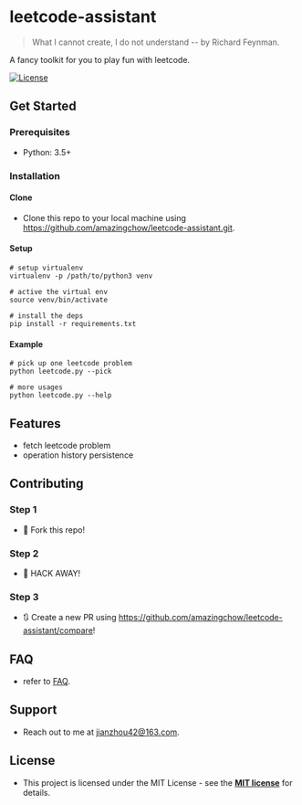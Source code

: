 # leetcode-assistant

> What I cannot create, I do not understand -- by Richard Feynman.

A fancy toolkit for you to play fun with leetcode.

[![License](http://img.shields.io/:license-mit-blue.svg?style=flat-square)](http://badges.mit-license.org) 

## Get Started

### Prerequisites

* Python: 3.5+

### Installation

#### Clone

* Clone this repo to your local machine using https://github.com/amazingchow/leetcode-assistant.git.

#### Setup

```shell
# setup virtualenv
virtualenv -p /path/to/python3 venv

# active the virtual env
source venv/bin/activate

# install the deps
pip install -r requirements.txt
```

#### Example

```shell
# pick up one leetcode problem
python leetcode.py --pick

# more usages
python leetcode.py --help
```

## Features

* fetch leetcode problem
* operation history persistence

## Contributing

### Step 1

* 🍴 Fork this repo!

### Step 2

* 🔨 HACK AWAY!

### Step 3

* 🔃 Create a new PR using https://github.com/amazingchow/leetcode-assistant/compare!

## FAQ

* refer to [FAQ](FAQ.md).

## Support

* Reach out to me at <jianzhou42@163.com>.

## License

* This project is licensed under the MIT License - see the **[MIT license](http://opensource.org/licenses/mit-license.php)** for details.
